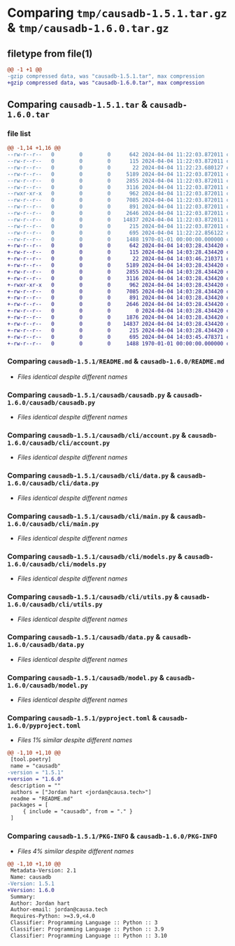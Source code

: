 # Comparing `tmp/causadb-1.5.1.tar.gz` & `tmp/causadb-1.6.0.tar.gz`

## filetype from file(1)

```diff
@@ -1 +1 @@
-gzip compressed data, was "causadb-1.5.1.tar", max compression
+gzip compressed data, was "causadb-1.6.0.tar", max compression
```

## Comparing `causadb-1.5.1.tar` & `causadb-1.6.0.tar`

### file list

```diff
@@ -1,14 +1,16 @@
--rw-r--r--   0        0        0      642 2024-04-04 11:22:03.872011 causadb-1.5.1/README.md
--rw-r--r--   0        0        0      115 2024-04-04 11:22:03.872011 causadb-1.5.1/causadb/__init__.py
--rw-r--r--   0        0        0       22 2024-04-04 11:22:23.680127 causadb-1.5.1/causadb/__version__.py
--rw-r--r--   0        0        0     5189 2024-04-04 11:22:03.872011 causadb-1.5.1/causadb/causadb.py
--rw-r--r--   0        0        0     2855 2024-04-04 11:22:03.872011 causadb-1.5.1/causadb/cli/account.py
--rw-r--r--   0        0        0     3116 2024-04-04 11:22:03.872011 causadb-1.5.1/causadb/cli/data.py
--rwxr-xr-x   0        0        0      962 2024-04-04 11:22:03.872011 causadb-1.5.1/causadb/cli/main.py
--rw-r--r--   0        0        0     7085 2024-04-04 11:22:03.872011 causadb-1.5.1/causadb/cli/models.py
--rw-r--r--   0        0        0      891 2024-04-04 11:22:03.872011 causadb-1.5.1/causadb/cli/utils.py
--rw-r--r--   0        0        0     2646 2024-04-04 11:22:03.872011 causadb-1.5.1/causadb/data.py
--rw-r--r--   0        0        0    14837 2024-04-04 11:22:03.872011 causadb-1.5.1/causadb/model.py
--rw-r--r--   0        0        0      215 2024-04-04 11:22:03.872011 causadb-1.5.1/causadb/utils.py
--rw-r--r--   0        0        0      695 2024-04-04 11:22:22.856122 causadb-1.5.1/pyproject.toml
--rw-r--r--   0        0        0     1488 1970-01-01 00:00:00.000000 causadb-1.5.1/PKG-INFO
+-rw-r--r--   0        0        0      642 2024-04-04 14:03:28.434420 causadb-1.6.0/README.md
+-rw-r--r--   0        0        0      115 2024-04-04 14:03:28.434420 causadb-1.6.0/causadb/__init__.py
+-rw-r--r--   0        0        0       22 2024-04-04 14:03:46.210371 causadb-1.6.0/causadb/__version__.py
+-rw-r--r--   0        0        0     5189 2024-04-04 14:03:28.434420 causadb-1.6.0/causadb/causadb.py
+-rw-r--r--   0        0        0     2855 2024-04-04 14:03:28.434420 causadb-1.6.0/causadb/cli/account.py
+-rw-r--r--   0        0        0     3116 2024-04-04 14:03:28.434420 causadb-1.6.0/causadb/cli/data.py
+-rwxr-xr-x   0        0        0      962 2024-04-04 14:03:28.434420 causadb-1.6.0/causadb/cli/main.py
+-rw-r--r--   0        0        0     7085 2024-04-04 14:03:28.434420 causadb-1.6.0/causadb/cli/models.py
+-rw-r--r--   0        0        0      891 2024-04-04 14:03:28.434420 causadb-1.6.0/causadb/cli/utils.py
+-rw-r--r--   0        0        0     2646 2024-04-04 14:03:28.434420 causadb-1.6.0/causadb/data.py
+-rw-r--r--   0        0        0        0 2024-04-04 14:03:28.434420 causadb-1.6.0/causadb/examples/__init__.py
+-rw-r--r--   0        0        0     1876 2024-04-04 14:03:28.434420 causadb-1.6.0/causadb/examples/heating.py
+-rw-r--r--   0        0        0    14837 2024-04-04 14:03:28.434420 causadb-1.6.0/causadb/model.py
+-rw-r--r--   0        0        0      215 2024-04-04 14:03:28.434420 causadb-1.6.0/causadb/utils.py
+-rw-r--r--   0        0        0      695 2024-04-04 14:03:45.478371 causadb-1.6.0/pyproject.toml
+-rw-r--r--   0        0        0     1488 1970-01-01 00:00:00.000000 causadb-1.6.0/PKG-INFO
```

### Comparing `causadb-1.5.1/README.md` & `causadb-1.6.0/README.md`

 * *Files identical despite different names*

### Comparing `causadb-1.5.1/causadb/causadb.py` & `causadb-1.6.0/causadb/causadb.py`

 * *Files identical despite different names*

### Comparing `causadb-1.5.1/causadb/cli/account.py` & `causadb-1.6.0/causadb/cli/account.py`

 * *Files identical despite different names*

### Comparing `causadb-1.5.1/causadb/cli/data.py` & `causadb-1.6.0/causadb/cli/data.py`

 * *Files identical despite different names*

### Comparing `causadb-1.5.1/causadb/cli/main.py` & `causadb-1.6.0/causadb/cli/main.py`

 * *Files identical despite different names*

### Comparing `causadb-1.5.1/causadb/cli/models.py` & `causadb-1.6.0/causadb/cli/models.py`

 * *Files identical despite different names*

### Comparing `causadb-1.5.1/causadb/cli/utils.py` & `causadb-1.6.0/causadb/cli/utils.py`

 * *Files identical despite different names*

### Comparing `causadb-1.5.1/causadb/data.py` & `causadb-1.6.0/causadb/data.py`

 * *Files identical despite different names*

### Comparing `causadb-1.5.1/causadb/model.py` & `causadb-1.6.0/causadb/model.py`

 * *Files identical despite different names*

### Comparing `causadb-1.5.1/pyproject.toml` & `causadb-1.6.0/pyproject.toml`

 * *Files 1% similar despite different names*

```diff
@@ -1,10 +1,10 @@
 [tool.poetry]
 name = "causadb"
-version = "1.5.1"
+version = "1.6.0"
 description = ""
 authors = ["Jordan hart <jordan@causa.tech>"]
 readme = "README.md"
 packages = [
     { include = "causadb", from = "." }
 ]
```

### Comparing `causadb-1.5.1/PKG-INFO` & `causadb-1.6.0/PKG-INFO`

 * *Files 4% similar despite different names*

```diff
@@ -1,10 +1,10 @@
 Metadata-Version: 2.1
 Name: causadb
-Version: 1.5.1
+Version: 1.6.0
 Summary: 
 Author: Jordan hart
 Author-email: jordan@causa.tech
 Requires-Python: >=3.9,<4.0
 Classifier: Programming Language :: Python :: 3
 Classifier: Programming Language :: Python :: 3.9
 Classifier: Programming Language :: Python :: 3.10
```

